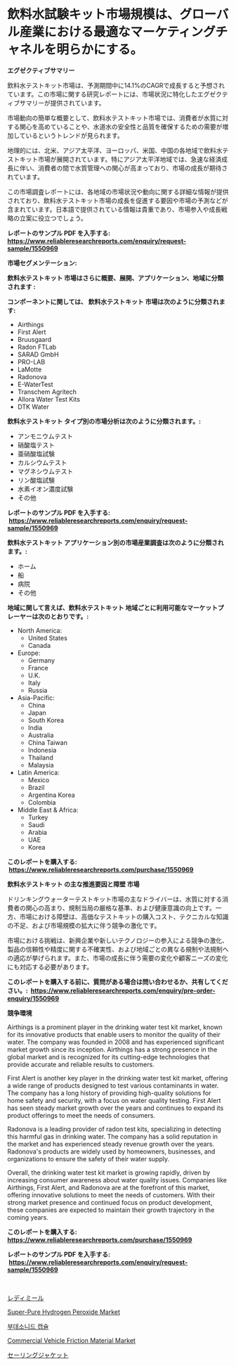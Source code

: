 <p><h1>飲料水試験キット市場規模は、グローバル産業における最適なマーケティングチャネルを明らかにする。</h1></p><p><strong>エグゼクティブサマリー</strong></p>
<p><p>飲料水テストキット市場は、予測期間中に14.1%のCAGRで成長すると予想されています。この市場に関する研究レポートには、市場状況に特化したエグゼクティブサマリーが提供されています。</p><p>市場動向の簡単な概要として、飲料水テストキット市場では、消費者が水質に対する関心を高めていることや、水道水の安全性と品質を確保するための需要が増加しているというトレンドが見られます。</p><p>地理的には、北米、アジア太平洋、ヨーロッパ、米国、中国の各地域で飲料水テストキット市場が展開されています。特にアジア太平洋地域では、急速な経済成長に伴い、消費者の間で水質管理への関心が高まっており、市場の成長が期待されています。</p><p>この市場調査レポートには、各地域の市場状況や動向に関する詳細な情報が提供されており、飲料水テストキット市場の成長を促進する要因や市場の予測などが含まれています。日本語で提供されている情報は貴重であり、市場参入や成長戦略の立案に役立つでしょう。</p></p>
<p><strong>レポートのサンプル PDF を入手する: <a href="https://www.reliableresearchreports.com/enquiry/request-sample/1550969">https://www.reliableresearchreports.com/enquiry/request-sample/1550969</a></strong></p>
<p><strong>市場セグメンテーション:</strong></p>
<p><strong> 飲料水テストキット 市場はさらに概要、展開、アプリケーション、地域に分類されます :</strong></p>
<p><strong>コンポーネントに関しては、 飲料水テストキット 市場は次のように分類されます: &nbsp;</strong></p>
<p><ul><li>Airthings</li><li>First Alert</li><li>Bruusgaard</li><li>Radon FTLab</li><li>SARAD GmbH</li><li>PRO-LAB</li><li>LaMotte</li><li>Radonova</li><li>E-WaterTest</li><li>Transchem Agritech</li><li>Allora Water Test Kits</li><li>DTK Water</li></ul></p>
<p><strong> 飲料水テストキット タイプ別の市場分析は次のように分類されます。:</strong></p>
<p><ul><li>アンモニウムテスト</li><li>硝酸塩テスト</li><li>亜硝酸塩試験</li><li>カルシウムテスト</li><li>マグネシウムテスト</li><li>リン酸塩試験</li><li>水素イオン濃度試験</li><li>その他</li></ul></p>
<p><strong>レポートのサンプル PDF を入手する: &nbsp;<a href="https://www.reliableresearchreports.com/enquiry/request-sample/1550969">https://www.reliableresearchreports.com/enquiry/request-sample/1550969</a></strong></p>
<p><strong> 飲料水テストキット アプリケーション別の市場産業調査は次のように分類されます。:</strong></p>
<p><ul><li>ホーム</li><li>船</li><li>病院</li><li>その他</li></ul></p>
<p><strong>地域に関して言えば、飲料水テストキット 地域ごとに利用可能なマーケットプレーヤーは次のとおりです。:</strong></p>
<p><ul>
    <li>
        North America:
        <ul>
            <li>United States</li>
            <li>Canada</li>
        </ul>
    </li>
    <li>
        Europe:
        <ul>
            <li>Germany</li>
            <li>France</li>
            <li>U.K.</li>
            <li>Italy</li>
            <li>Russia</li>
        </ul>
    </li>
    <li>
        Asia-Pacific:
        <ul>
            <li>China</li>
            <li>Japan</li>
            <li>South Korea</li>
            <li>India</li>
            <li>Australia</li>
            <li>China Taiwan</li>
            <li>Indonesia</li>
            <li>Thailand</li>
            <li>Malaysia</li>
        </ul>
    </li>
    <li>
        Latin America:
        <ul>
            <li>Mexico</li>
            <li>Brazil</li>
            <li>Argentina Korea</li>
            <li>Colombia</li>
        </ul>
    </li>
    <li>
        Middle East & Africa:
        <ul>
            <li>Turkey</li>
            <li>Saudi</li>
            <li>Arabia</li>
            <li>UAE</li>
            <li>Korea</li>
        </ul>
    </li>
    </ul></p>
<p><strong>このレポートを購入する: &nbsp;<a href="https://www.reliableresearchreports.com/purchase/1550969">https://www.reliableresearchreports.com/purchase/1550969</a></strong></p>
<p><strong>飲料水テストキット の主な推進要因と障壁 市場</strong></p>
<p><p>ドリンキングウォーターテストキット市場の主なドライバーは、水質に対する消費者の関心の高まり、規制当局の厳格な基準、および健康意識の向上です。一方、市場における障壁は、高価なテストキットの購入コスト、テクニカルな知識の不足、および市場規模の拡大に伴う競争の激化です。</p><p>市場における挑戦は、新興企業や新しいテクノロジーの参入による競争の激化、製品の信頼性や精度に関する不確実性、および地域ごとの異なる規制や法規制への適応が挙げられます。また、市場の成長に伴う需要の変化や顧客ニーズの変化にも対応する必要があります。</p></p>
<p><strong>このレポートを購入する前に、質問がある場合は問い合わせるか、共有してください。:&nbsp; <a href="https://www.reliableresearchreports.com/enquiry/pre-order-enquiry/1550969">https://www.reliableresearchreports.com/enquiry/pre-order-enquiry/1550969</a></strong></p>
<p><strong>競争環境</strong></p>
<p><p>Airthings is a prominent player in the drinking water test kit market, known for its innovative products that enable users to monitor the quality of their water. The company was founded in 2008 and has experienced significant market growth since its inception. Airthings has a strong presence in the global market and is recognized for its cutting-edge technologies that provide accurate and reliable results to customers.</p><p>First Alert is another key player in the drinking water test kit market, offering a wide range of products designed to test various contaminants in water. The company has a long history of providing high-quality solutions for home safety and security, with a focus on water quality testing. First Alert has seen steady market growth over the years and continues to expand its product offerings to meet the needs of consumers.</p><p>Radonova is a leading provider of radon test kits, specializing in detecting this harmful gas in drinking water. The company has a solid reputation in the market and has experienced steady revenue growth over the years. Radonova's products are widely used by homeowners, businesses, and organizations to ensure the safety of their water supply.</p><p>Overall, the drinking water test kit market is growing rapidly, driven by increasing consumer awareness about water quality issues. Companies like Airthings, First Alert, and Radonova are at the forefront of this market, offering innovative solutions to meet the needs of customers. With their strong market presence and continued focus on product development, these companies are expected to maintain their growth trajectory in the coming years.</p></p>
<p><strong>このレポートを購入する: &nbsp; <a href="https://www.reliableresearchreports.com/purchase/1550969">https://www.reliableresearchreports.com/purchase/1550969</a></strong></p>
<p><strong>レポートのサンプル PDF を入手する: &nbsp;<a href="https://www.reliableresearchreports.com/enquiry/request-sample/1550969">https://www.reliableresearchreports.com/enquiry/request-sample/1550969</a></strong><strong></strong></p>
<p>&nbsp;</p>
<p><p><a href="https://medium.com/@novastamm2023/2024%E5%B9%B4%E3%81%8B%E3%82%892031%E5%B9%B4%E3%81%BE%E3%81%A7%E3%81%AE%E6%9C%9F%E9%96%93%E3%81%AE%E3%83%AC%E3%83%87%E3%82%A3%E3%83%BC%E3%83%9F%E3%83%BC%E3%83%AB%E5%B8%82%E5%A0%B4%E5%88%86%E6%9E%90%E3%81%A8%E4%BA%88%E6%B8%AC-831828742bf1">レディミール</a></p><p><a href="https://issuu.com/reportprime-2/docs/super-pure-hydrogen-peroxide-market-size-2030.pptx">Super-Pure Hydrogen Peroxide Market</a></p><p><a href="https://medium.com/@derrickmafrks96745/2024%EB%85%84%EB%B6%80%ED%84%B0-2031%EB%85%84%EA%B9%8C%EC%A7%80%EC%9D%98-%EA%B8%B0%EA%B0%84%EC%9D%84-%EC%9C%84%ED%95%9C-%EB%B6%80%EB%8D%B0%EC%86%8C%EB%82%98%EC%9D%B4%EB%93%9C-%EC%BA%A1%EC%8A%90-%EC%8B%9C%EC%9E%A5-%EB%B6%84%EC%84%9D%EA%B3%BC-%EA%B7%9C%EB%AA%A8-%EC%98%88%EC%B8%A1-f218225b5cba">부데소니드 캡슐</a></p><p><a href="https://gentle-editor-9db.notion.site/Commercial-Vehicle-Friction-Material-Market-Size-Growth-and-Forecast-from-2024-2031-f7c0d17b535040c5855e9579891e1570">Commercial Vehicle Friction Material Market</a></p><p><a href="https://medium.com/@carlieshields/%E3%82%BB%E3%83%BC%E3%83%AA%E3%83%B3%E3%82%B0%E3%82%B8%E3%83%A3%E3%82%B1%E3%83%83%E3%83%88%E5%B8%82%E5%A0%B4%E3%81%AE%E3%83%88%E3%83%AC%E3%83%B3%E3%83%89%E3%81%A8%E5%B8%82%E5%A0%B4%E5%88%86%E6%9E%90%E3%81%AF-2024%E5%B9%B4%E3%81%8B%E3%82%892031%E5%B9%B4%E3%81%BE%E3%81%A7%E3%81%AE%E6%9C%9F%E9%96%93%E3%81%AB%E4%BA%88%E6%B8%AC%E3%81%95%E3%82%8C%E3%81%A6%E3%81%84%E3%81%BE%E3%81%99-033ac004c293">セーリングジャケット</a></p></p>